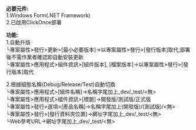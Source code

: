 **必要元件:**  
1.Windows Form(.NET Framework)  
2.已啟用ClickOnce部署

**功能:**  
1.自動升版  
└專案屬性>發行>更新>[最小必要版本]->以專案屬性>發行>[發行版本]取代,部署後不需作業者確認即自動安裝更新  
└專案屬性>應用程式>組件資訊>[組件版本], [檔案版本]->以專案屬性>發行>[發行版本]取代

2.根據組態名稱(Debug/Release/Test)自動切換  
└專案屬性>應用程式>[組件名稱]->名稱字尾加上_dev/_test/<無>  
└專案屬性>應用程式>組件資訊>[標題]->開發版/測試版/正式版  
└專案屬性>發行>選項>[產品名稱]->名稱字尾加上(開發版)/(測試版)/<無>  
└專案屬性>發行>[發行資料夾位置]->網址字尾加上_dev/_test/<無>  
└Web參考URL->網址字尾加上_dev/_test/<無>